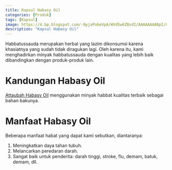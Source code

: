 ```yaml
---
title: Kapsul Habasy Oil
categories: [Produk]
tags: [Kapsul]
image: https://4.bp.blogspot.com/-NyjaPobeVpA/WVd5w6ZBvdI/AAAAAAAABpI/mNYFEB_GKUgY5404G5pl6Zza9MceFKGNwCKgBGAs/s1600/attaubah-habbasy.png
description: "Kapsul Habasy Oil"
---
```


<div>Habbatussauda merupakan herbal yang lazim dikonsumsi karena khasiatnya yang sudah tidak diragukan lagi. Oleh karena itu, kami menghadirkan minyak habbatussauda dengan kualitas yang lebih baik dibandingkan dengan produk-produk lain.</div>

<h1>Kandungan Habasy Oil</h1>

<div><a href="/posts/kapsul-habasy-oil-vnc" title="Attaubah Habasy Oil">Attaubah Habasy Oil</a> menggunakan minyak habbat kualitas terbaik sebagai bahan bakunya.</div>

<h1>Manfaat Habasy Oil</h1>

<div>Beberapa manfaat habat yang dapat kami sebutkan, diantaranya:</div>

<ol>
    <li>Meningkatkan daya tahan tubuh.</li>
    <li>Melancarkan peredaran darah.</li>
    <li>Sangat baik untuk penderita: darah tinggi, stroke, flu, demam, batuk, demam, dll.</li>
</ol>